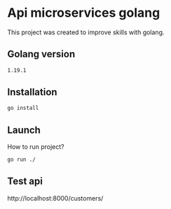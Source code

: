 # Api microservices golang

This project was created to improve skills with golang.

## Golang version

```bash
1.19.1
```

## Installation

```bash
go install
```

## Launch
How to run project?

```bash
go run ./
```

## Test api
http://localhost:8000/customers/

